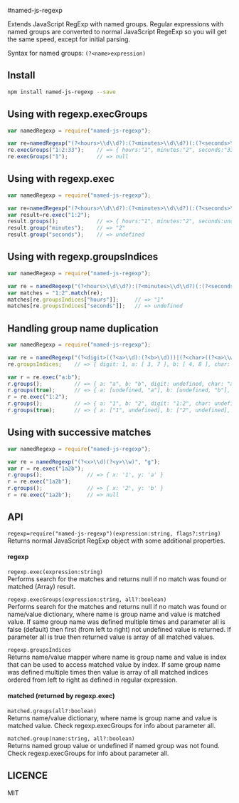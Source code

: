#named-js-regexp


Extends JavaScript RegExp with named groups. Regular expressions 
with named groups are converted to normal JavaScript RegeExp so you will get the same speed, 
except for initial parsing.

Syntax for named groups: `(?<name>expression)`

  
## Install

```sh
npm install named-js-regexp --save
```

## Using with regexp.execGroups
```javascript
var namedRegexp = require("named-js-regexp");

var re=namedRegexp("(?<hours>\\d\\d?):(?<minutes>\\d\\d?)(:(?<seconds>\\d\\d?))?");
re.execGroups("1:2:33");    // => { hours:"1", minutes:"2", seconds:"33" }
re.execGroups("1");         // => null

```

## Using with regexp.exec
```javascript
var namedRegexp = require("named-js-regexp");

var re=namedRegexp("(?<hours>\\d\\d?):(?<minutes>\\d\\d?)(:(?<seconds>\\d\\d?))?");
var result=re.exec("1:2");
result.groups();            // => { hours:"1", minutes:"2", seconds:undefined }
result.group("minutes");    // => "2"
result.group("seconds");    // => undefined
```

## Using with regexp.groupsIndices
```javascript
var namedRegexp = require("named-js-regexp");

var re = namedRegexp("(?<hours>\\d\\d?):(?<minutes>\\d\\d?)(:(?<seconds>\\d\\d?))?");
var matches = "1:2".match(re);
matches[re.groupsIndices["hours"]];     // => "1"
matches[re.groupsIndices["seconds"]];   // => undefined
```

## Handling group name duplication
```javascript
var namedRegexp = require("named-js-regexp");

var re = namedRegexp("(?<digit>((?<a>\\d):(?<b>\\d)))|(?<char>((?<a>\\w):(?<b>\\w)))");
re.groupsIndices;    // => { digit: 1, a: [ 3, 7 ], b: [ 4, 8 ], char: 5 }

var r = re.exec("a:b");
r.groups();          // => { a: "a", b: "b", digit: undefined, char: "a:b" }
r.groups(true);      // => { a: [undefined, "a"], b: [undefined, "b"], digit: undefined, char: "a:b" }
r = re.exec("1:2");
r.groups();          // => { a: "1", b: "2", digit: "1:2", char: undefined }
r.groups(true);      // => { a: ["1", undefined], b: ["2", undefined], digit: "1:2", char: undefined }
```


## Using with successive matches
```javascript
var namedRegexp = require("named-js-regexp");

var re = namedRegexp("(?<x>\\d)(?<y>\\w)", "g");
var r = re.exec("1a2b");
r.groups();              // => { x: '1', y: 'a' }
r = re.exec("1a2b");
r.groups();              // => { x: '2', y: 'b' }
r = re.exec("1a2b");     // => null
```

## API
`regexp=require("named-js-regexp")(expression:string, flags?:string)`  
Returns normal JavaScript RegExp object with some additional properties.

#### regexp
`regexp.exec(expression:string)`  
Performs search for the matches and returns null if no match was found or matched (Array) result.

`regexp.execGroups(expression:string, all?:boolean)`  
Performs search for the matches and returns null if no match was found or name/value dictionary, 
where name is group name and value is matched value. If same group name was defined multiple times and 
parameter all is false (default) then first (from left to right) not undefined value is returned. 
If parameter all is true then returned value is array of all matched values.     

`regexp.groupsIndices`  
Returns name/value mapper where name is group name and value is index that can be used to access matched value by index. 
If same group name was defined multiple times then value is array of all matched indices ordered from left to right as defined in
regular expression. 

#### matched (returned by regexp.exec)

`matched.groups(all?:boolean)`  
Returns name/value dictionary, where name is group name and value is matched value. Check regexp.execGroups 
for info about parameter all.    

`matched.group(name:string, all?:boolean)`  
Returns named group value or undefined if named group was not found. Check regexp.execGroups 
for info about parameter all.  


## LICENCE
MIT
